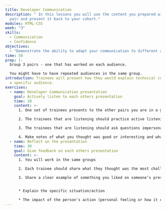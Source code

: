 ```yaml
---
title: Developer Communication
description: " In this lessons you will use the content you prepared with your
  pair and present it back to your cohort."
modules: HTML-CSS
week: "3"
skills:
  - Communication
  - Confidence
objectives:
  - "Demonstrate the ability to adapt your communication to different audiences "
time: 50
prep: |-
  Group 3 pairs - one that has worked on each audience. 

  You might have to have repeated audiences in the same group.
introduction: Trainees will present how they would explain technical concepts to
  a specific audience.
exercises:
  - name: Developer Communication presentation
    goal: Actively listen to each others presentation
    time: 20
    content: >-
      1. One set of trainees presents to the other pairs you are in a group with

      2. The trainees that are listening should practice active listening techniques

      3. The trainees that are listening should ask questions impersonating the audience that is being talked to (a 10 year old, a manager, a peer)

      4. Make notes of what you thought was good or interesting and what you think could be improved for the next exercise
  - name: Reflect on the presentation
    time: 30
    goal: Give feedback on each others presentation
    content: >-
      1. You will work in the same groups

      2. Each trainee should share what they thought was the most challenging in this exercise *(prep or in class)*

      3. Share a clear example of something you liked on someone’s presentation


      * Explain the specific situation/action

      * The impact of the person's action (personal feeling or how it could be interpreted)
---
```

